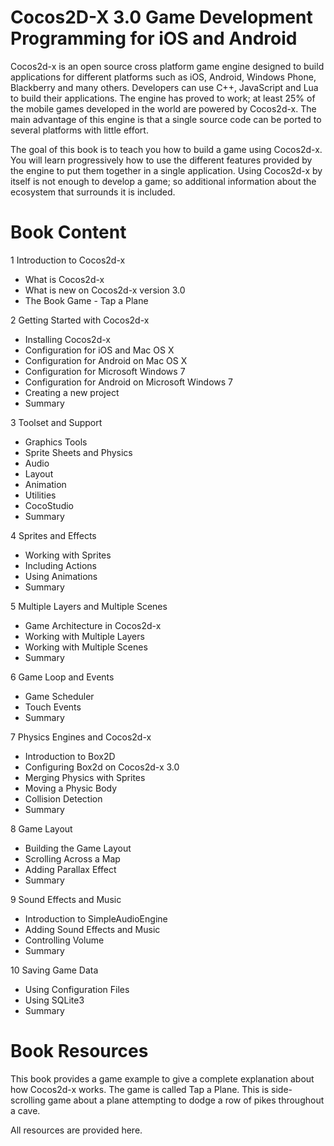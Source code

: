 Cocos2D-X 3.0 Game Development Programming for iOS and Android
==============================================================

Cocos2d-x is an open source cross platform game engine designed to build applications for different platforms such as iOS, Android, Windows Phone, Blackberry and many others. Developers can use C++, JavaScript and Lua to build their applications. The engine has proved to work; at least 25% of the mobile games developed in the world are powered by Cocos2d-x. The main advantage of this engine is that a single source code can be ported to several platforms with little effort.

The goal of this book is to teach you how to build a game using Cocos2d-x. You will learn progressively how to use the different features provided by the engine to put them together in a single application. Using Cocos2d-x by itself is not enough to develop a game; so additional information about the ecosystem that surrounds it is included.

Book Content
============

1 Introduction to Cocos2d-x


- What is Cocos2d-x
- What is new on Cocos2d-x version 3.0
- The Book Game - Tap a Plane

2 Getting Started with Cocos2d-x

- Installing Cocos2d-x
- Configuration for iOS and Mac OS X
- Configuration for Android on Mac OS X
- Configuration for Microsoft Windows 7
- Configuration for Android on Microsoft Windows 7
- Creating a new project
- Summary

3 Toolset and Support

- Graphics Tools
- Sprite Sheets and Physics
- Audio
- Layout
- Animation
- Utilities
- CocoStudio
- Summary

4 Sprites and Effects

- Working with Sprites
- Including Actions
- Using Animations
- Summary

5 Multiple Layers and Multiple Scenes

- Game Architecture in Cocos2d-x
- Working with Multiple Layers
- Working with Multiple Scenes
- Summary

6 Game Loop and Events

- Game Scheduler
- Touch Events
- Summary

7 Physics Engines and Cocos2d-x

- Introduction to Box2D
- Configuring Box2d on Cocos2d-x 3.0
- Merging Physics with Sprites
- Moving a Physic Body
- Collision Detection
- Summary

8 Game Layout

- Building the Game Layout
- Scrolling Across a Map
- Adding Parallax Effect
- Summary

9 Sound Effects and Music

- Introduction to SimpleAudioEngine
- Adding Sound Effects and Music
- Controlling Volume
- Summary

10 Saving Game Data

- Using Configuration Files
- Using SQLite3
- Summary

Book Resources
==============

This book provides a game example to give a complete explanation about how Cocos2d-x works. The game is called Tap a Plane. This is side-scrolling game about a plane attempting to dodge a row of pikes throughout a cave.

All resources are provided here.

